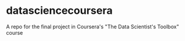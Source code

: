 datasciencecoursera
===================

A repo for the final project in Coursera's "The Data Scientist's Toolbox" course

